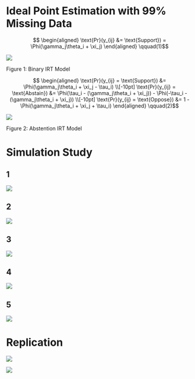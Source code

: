 # Ideal Point Estimation with 99% Missing Data


<span id="eq-irt">$$
\begin{aligned}
  \text{Pr}(y_{ij} &= \text{Support}) = \Phi(\gamma_j\theta_i + \xi_j)
\end{aligned}
 \qquad(1)$$</span>

<div id="fig-irt">

![](README_files/figure-commonmark/fig-irt-1.png)

Figure 1: Binary IRT Model

</div>

<span id="eq-irt-tau">$$
\begin{aligned}
   \text{Pr}(y_{ij} = \text{Support}) &= \Phi(\gamma_j\theta_i + \xi_j - \tau_i) \\[-10pt]
   \text{Pr}(y_{ij} = \text{Abstain}) &= \Phi(\tau_i - (\gamma_j\theta_i + \xi_j)) - \Phi(-\tau_i - (\gamma_j\theta_i + \xi_j)) \\[-10pt]
   \text{Pr}(y_{ij} = \text{Oppose}) &= 1 - \Phi(\gamma_j\theta_i + \xi_j + \tau_i) 
\end{aligned}
 \qquad(2)$$</span>

<div id="fig-irt-abs">

![](README_files/figure-commonmark/fig-irt-abs-1.png)

Figure 2: Abstention IRT Model

</div>

# Simulation Study

<div class="panel-tabset">

## 1

![](README_files/figure-commonmark/chnk1-1.png)

## 2

![](README_files/figure-commonmark/chnk2-1.png)

## 3

![](README_files/figure-commonmark/chnk3-1.png)

## 4

![](README_files/figure-commonmark/chnk4-1.png)

## 5

![](README_files/figure-commonmark/chnk5-1.png)

</div>

# Replication

![](README_files/figure-commonmark/unnamed-chunk-6-1.png)

![](README_files/figure-commonmark/unnamed-chunk-7-1.png)
